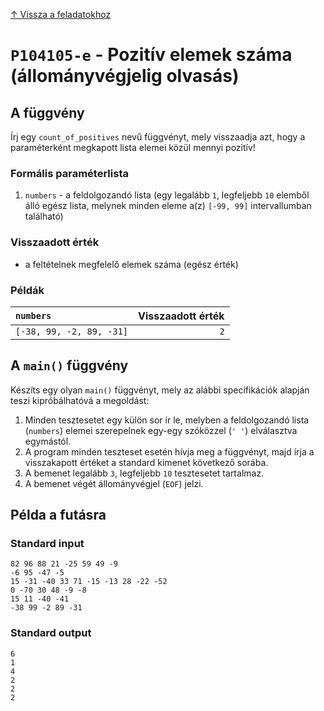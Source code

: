 
[↑ Vissza a feladatokhoz](./README.md)

# `P104105-e` - Pozitív elemek száma (állományvégjelig olvasás)

## A függvény

Írj egy `count_of_positives` nevű függvényt, mely visszaadja azt, hogy a paraméterként megkapott lista elemei közül mennyi pozitív!

### Formális paraméterlista

1. `numbers` - a feldolgozandó lista (egy legalább `1`, legfeljebb `10` elemből álló egész lista, melynek minden eleme a(z) `[-99, 99]` intervallumban található)

### Visszaadott érték

* a feltételnek megfelelő elemek száma (egész érték)

### Példák

| `numbers` | Visszaadott érték | 
| :--- | --: | 
| `[-38, 99, -2, 89, -31]` | `2` | 

## A `main()` függvény

Készíts egy olyan `main()` függvényt, mely az alábbi specifikációk alapján teszi kipróbálhatóvá a megoldást:

1. Minden tesztesetet egy külön sor ír le, melyben a feldolgozandó lista (`numbers`) elemei szerepelnek egy-egy szóközzel (`' '`) elválasztva egymástól.
1. A program minden teszteset esetén hívja meg a függvényt, majd írja a visszakapott értéket a standard kimenet következő sorába.
1. A bemenet legalább `3`, legfeljebb `10` tesztesetet tartalmaz.
1. A bemenet végét állományvégjel (`EOF`) jelzi.

## Példa a futásra

### Standard input

```
82 96 88 21 -25 59 49 -9
-6 95 -47 -5
15 -31 -40 33 71 -15 -13 28 -22 -52
0 -70 30 48 -9 -8
15 11 -40 -41
-38 99 -2 89 -31
```

### Standard output

```
6
1
4
2
2
2
```